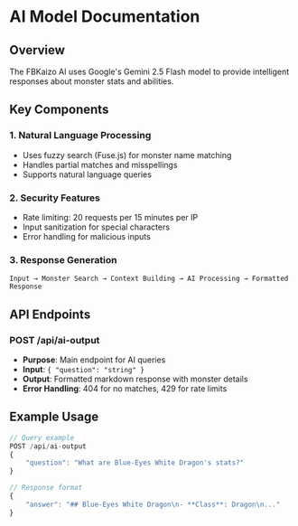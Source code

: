 # AI Model Documentation

## Overview
The FBKaizo AI uses Google's Gemini 2.5 Flash model to provide intelligent responses about monster stats and abilities.

## Key Components

### 1. Natural Language Processing
- Uses fuzzy search (Fuse.js) for monster name matching
- Handles partial matches and misspellings
- Supports natural language queries

### 2. Security Features
- Rate limiting: 20 requests per 15 minutes per IP
- Input sanitization for special characters
- Error handling for malicious inputs

### 3. Response Generation
```text
Input → Monster Search → Context Building → AI Processing → Formatted Response
```

## API Endpoints

### POST /api/ai-output
- **Purpose**: Main endpoint for AI queries
- **Input**: `{ "question": "string" }`
- **Output**: Formatted markdown response with monster details
- **Error Handling**: 404 for no matches, 429 for rate limits

## Example Usage
```javascript
// Query example
POST /api/ai-output
{
    "question": "What are Blue-Eyes White Dragon's stats?"
}

// Response format
{
    "answer": "## Blue-Eyes White Dragon\n- **Class**: Dragon\n..."
}
```

